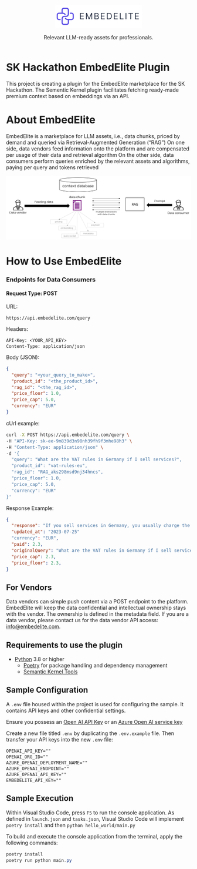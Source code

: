 
<div align="center">
  <a href="https://www.embedelite.com/">
    <img src="content/logo.png" alt="Logo" width="238">
  </a> 
</div>

<p align="center">
    Relevant LLM-ready assets for professionals. <br/>

<br>

# SK Hackathon EmbedElite Plugin

This project is creating a plugin for the EmbedElite marketplace for the SK Hackathon. The Sementic Kernel plugin facilitates fetching ready-made premium context based on embeddings via an API.

# About EmbedElite

EmbedElite is a marketplace for LLM assets, i.e., data chunks, priced by demand and queried via Retrieval-Augmented Generation (“RAG”)
On one side, data vendors feed information onto the platform and are compensated per usage of their data and retrieval algorithm
On the other side, data consumers perform queries enriched by the relevant assets and algorithms, paying per query and tokens retrieved

![](content/image1.png)

# How to Use EmbedElite

### Endpoints for Data Consumers

#### Request Type: POST

URL:

```http request
https://api.embedelite.com/query
```

Headers:

```http request
API-Key: <YOUR_API_KEY>
Content-Type: application/json
```

Body (JSON):

```json
{
  "query": "<your_query_to_make>",
  "product_id": "<the_product_id>",
  "rag_id": "<the_rag_id>",
  "price_floor": 1.0,
  "price_cap": 5.0,
  "currency": "EUR"
}
```
cUrl example:
```bash
curl -X POST https://api.embedelite.com/query \
-H "API-Key: sk-ee-9m839d3n98nh39fh9f3mhe98h3" \
-H "Content-Type: application/json" \
-d '{
  "query": "What are the VAT rules in Germany if I sell services?",
  "product_id": "vat-rules-eu",
  "rag_id": "RAG_aks298msd9nj34hncs",
  "price_floor": 1.0,
  "price_cap": 5.0,
  "currency": "EUR"
}'
```

Response Example:
```json
{
  "response": "If you sell services in Germany, you usually charge the German VAT rate of 19%. However, there are exceptions for broadcasting, telecommunication, and electronically-supplied services, which must be charged at the VAT rate of the customer's country. If your customer is in another EU country, your invoice must contain specific information, such as the customer's name and address, the date of the invoice, the VAT rate, and the total amount including VAT. If your customer is outside the European Union, you must not charge VAT.",
  "updated_at": "2023-07-25"
  "currency": "EUR",
  "paid": 2.3,
  "originalQuery": "What are the VAT rules in Germany if I sell services?",
  "price_cap": 2.3,
  "price_floor": 2.3,
}
```

## For Vendors

Data vendors can simple push content via a POST endpoint to the platform. EmbedElite will keep the data confidential and intellectual ownership stays with the vendor. The ownership is defined in the metadata field. If you are a data vendor, please contact us for the data vendor API access: info@embedelite.com.


## Requirements to use the plugin

- [Python](https://www.python.org/downloads/) 3.8 or higher
  - [Poetry](https://python-poetry.org/) for package handling and dependency management
  - [Semantic Kernel Tools](https://marketplace.visualstudio.com/items?itemName=ms-semantic-kernel.semantic-kernel)

## Sample Configuration

A `.env` file housed within the project is used for configuring the sample. It contains API keys and other confidential settings.

Ensure you possess an
[Open AI API Key](https://openai.com/api/) or an
[Azure Open AI service key](https://learn.microsoft.com/azure/cognitive-services/openai/quickstart?pivots=rest-api)

Create a new file titled `.env` by duplicating the `.env.example` file. Then transfer your API keys into the new `.env` file:

```
OPENAI_API_KEY=""
OPENAI_ORG_ID=""
AZURE_OPENAI_DEPLOYMENT_NAME=""
AZURE_OPENAI_ENDPOINT=""
AZURE_OPENAI_API_KEY=""
EMBEDELITE_API_KEY=""
```

## Sample Execution

Within Visual Studio Code, press `F5` to run the console application. As defined in `launch.json` and `tasks.json`, Visual Studio Code will implement `poetry install` and then `python hello_world/main.py`

To build and execute the console application from the terminal, apply the following commands:

```powershell
poetry install
poetry run python main.py
```
